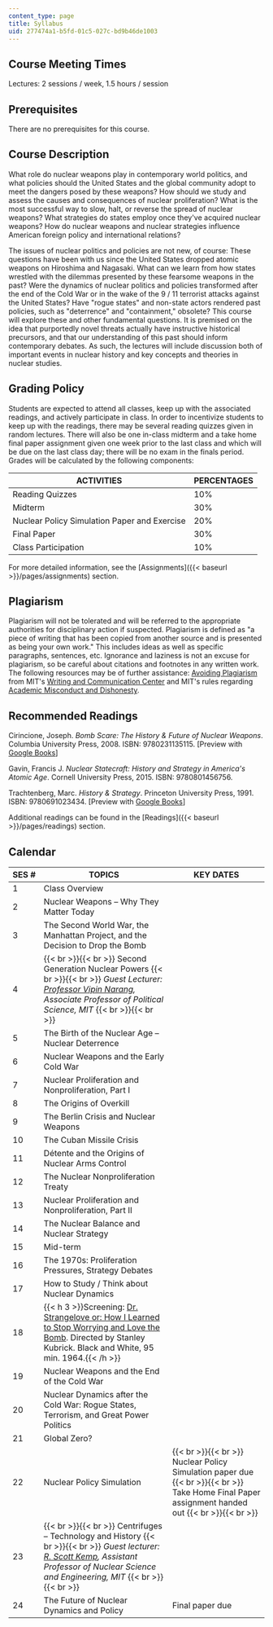 ```yaml
---
content_type: page
title: Syllabus
uid: 277474a1-b5fd-01c5-027c-bd9b46de1003
---
```


Course Meeting Times
--------------------

Lectures: 2 sessions / week, 1.5 hours / session

Prerequisites
-------------

There are no prerequisites for this course.

Course Description
------------------

What role do nuclear weapons play in contemporary world politics, and what policies should the United States and the global community adopt to meet the dangers posed by these weapons? How should we study and assess the causes and consequences of nuclear proliferation? What is the most successful way to slow, halt, or reverse the spread of nuclear weapons? What strategies do states employ once they've acquired nuclear weapons? How do nuclear weapons and nuclear strategies influence American foreign policy and international relations?

The issues of nuclear politics and policies are not new, of course: These questions have been with us since the United States dropped atomic weapons on Hiroshima and Nagasaki. What can we learn from how states wrestled with the dilemmas presented by these fearsome weapons in the past? Were the dynamics of nuclear politics and policies transformed after the end of the Cold War or in the wake of the 9 / 11 terrorist attacks against the United States? Have "rogue states" and non-state actors rendered past policies, such as "deterrence" and "containment," obsolete? This course will explore these and other fundamental questions. It is premised on the idea that purportedly novel threats actually have instructive historical precursors, and that our understanding of this past should inform contemporary debates. As such, the lectures will include discussion both of important events in nuclear history and key concepts and theories in nuclear studies.

Grading Policy
--------------

Students are expected to attend all classes, keep up with the associated readings, and actively participate in class. In order to incentivize students to keep up with the readings, there may be several reading quizzes given in random lectures. There will also be one in-class midterm and a take home final paper assignment given one week prior to the last class and which will be due on the last class day; there will be no exam in the finals period. Grades will be calculated by the following components:

| ACTIVITIES | PERCENTAGES |
| --- | --- |
| Reading Quizzes | 10% |
| Midterm | 30% |
| Nuclear Policy Simulation Paper and Exercise | 20% |
| Final Paper | 30% |
| Class Participation | 10% 

For more detailed information, see the [Assignments]({{< baseurl >}}/pages/assignments) section.

Plagiarism
----------

Plagiarism will not be tolerated and will be referred to the appropriate authorities for disciplinary action if suspected. Plagiarism is defined as "a piece of writing that has been copied from another source and is presented as being your own work." This includes ideas as well as specific paragraphs, sentences, etc. Ignorance and laziness is not an excuse for plagiarism, so be careful about citations and footnotes in any written work. The following resources may be of further assistance: [Avoiding Plagiarism](http://cmsw.mit.edu/writing-and-communication-center/avoiding-plagiarism/) from MIT's [Writing and Communication Center](http://cmsw.mit.edu/writing-and-communication-center/) and MIT's rules regarding [Academic Misconduct and Dishonesty](http://web.mit.edu/policies/10/index.html).

Recommended Readings
--------------------

Cirincione, Joseph. _Bomb Scare: The History & Future of Nuclear Weapons_. Columbia University Press, 2008. ISBN: 9780231135115. \[Preview with [Google Books](http://books.google.com/books?id=lYTGAgAAQBAJ&pg=PAfrontcover)\]

Gavin, Francis J. _Nuclear Statecraft: History and Strategy in America's Atomic Age_. Cornell University Press, 2015. ISBN: 9780801456756.

Trachtenberg, Marc. _History & Strategy_. Princeton University Press, 1991. ISBN: 9780691023434. \[Preview with [Google Books](http://books.google.com/books?id=0glIMk1wLf0C&pg=PAfrontcover)\]

Additional readings can be found in the [Readings]({{< baseurl >}}/pages/readings) section.

Calendar
--------

| SES # | TOPICS | KEY DATES |
| --- | --- | --- |
| 1 | Class Overview | &nbsp; |
| 2 | Nuclear Weapons – Why They Matter Today | &nbsp; |
| 3 | The Second World War, the Manhattan Project, and the Decision to Drop the Bomb | &nbsp; |
| 4 |  {{< br >}}{{< br >}} Second Generation Nuclear Powers {{< br >}}{{< br >}} _Guest Lecturer: [Professor Vipin Narang](http://web.mit.edu/polisci/people/faculty/vipin-narang.html), Associate Professor of Political Science, MIT_ {{< br >}}{{< br >}}  | &nbsp; |
| 5 | The Birth of the Nuclear Age – Nuclear Deterrence | &nbsp; |
| 6 | Nuclear Weapons and the Early Cold War | &nbsp; |
| 7 | Nuclear Proliferation and Nonproliferation, Part I | &nbsp; |
| 8 | The Origins of Overkill | &nbsp; |
| 9 | The Berlin Crisis and Nuclear Weapons | &nbsp; |
| 10 | The Cuban Missile Crisis | &nbsp; |
| 11 | Détente and the Origins of Nuclear Arms Control | &nbsp; |
| 12 | The Nuclear Nonproliferation Treaty | &nbsp; |
| 13 | Nuclear Proliferation and Nonproliferation, Part II | &nbsp; |
| 14 | The Nuclear Balance and Nuclear Strategy | &nbsp; |
| 15 | Mid-term | &nbsp; |
| 16 | The 1970s: Proliferation Pressures, Strategy Debates | &nbsp; |
| 17 | How to Study / Think about Nuclear Dynamics | &nbsp; |
| 18 | {{< h 3 >}}Screening: [Dr. Strangelove or: How I Learned to Stop Worrying and Love the Bomb](http://www.imdb.com/title/tt0057012/?ref_=fn_al_tt_1). Directed by Stanley Kubrick. Black and White, 95 min. 1964.{{< /h >}} | &nbsp; |
| 19 | Nuclear Weapons and the End of the Cold War | &nbsp; |
| 20 | Nuclear Dynamics after the Cold War: Rogue States, Terrorism, and Great Power Politics | &nbsp; |
| 21 | Global Zero? | &nbsp; |
| 22 | Nuclear Policy Simulation |  {{< br >}}{{< br >}} Nuclear Policy Simulation paper due {{< br >}}{{< br >}} Take Home Final Paper assignment handed out {{< br >}}{{< br >}}  |
| 23 |  {{< br >}}{{< br >}} Centrifuges – Technology and History {{< br >}}{{< br >}} _Guest lecturer: [R. Scott Kemp](http://lnsp.mit.edu/r-scott-kemp/), Assistant Professor of Nuclear Science and Engineering, MIT_ {{< br >}}{{< br >}}  | &nbsp; |
| 24 | The Future of Nuclear Dynamics and Policy | Final paper due